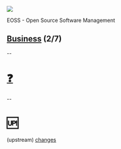 ![](https://upload.wikimedia.org/wikipedia/commons/a/a2/BFH_Logo_deutsch.png)

EOSS - Open Source Software Management

## [Business](https://github.com/digital-sustainability/module-eoss/tree/main/docs/content/02) (2/7)
--
# [❓](https://etherpad.wikimedia.org/p/bfh-ch-module-eoss)
--
# 🆙

(upstream) [changes](https://github.com/digital-sustainability/module-eoss-ospo101)